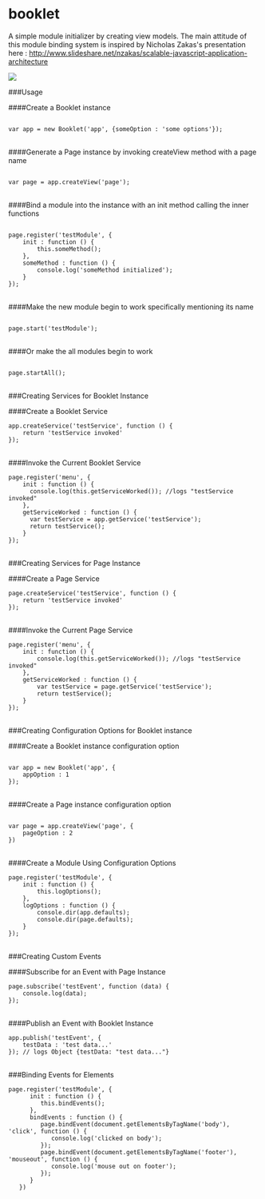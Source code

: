 # booklet
A simple module initializer by creating view models.
The main attitude of this module binding system is inspired by Nicholas Zakas's presentation here : http://www.slideshare.net/nzakas/scalable-javascript-application-architecture

<img src="https://badge.fury.io/js/booklet.js.svg"/>

###Usage

####Create a Booklet instance

<pre lang="javascript">
<code>
var app = new Booklet('app', {someOption : 'some options'});
</code>
</pre>

####Generate a Page instance by invoking createView method with a page name

<pre lang="javascript">
<code>
var page = app.createView('page');
</code>
</pre>

####Bind a module into the instance with an init method calling the inner functions

<pre lang="javascript">
<code>
page.register('testModule', {
	init : function () {
		this.someMethod();
	},
	someMethod : function () {
		console.log('someMethod initialized');
	}
});
</code>
</pre>

####Make the new module begin to work specifically mentioning its name

<pre lang="javascript">
<code>
page.start('testModule');
</code>
</pre>

####Or make the all modules begin to work

<pre lang="javascript">
<code>
page.startAll();
</code>
</pre>

###Creating Services for Booklet Instance

####Create a Booklet Service

<pre lang="javascript">
<code>app.createService('testService', function () {
	return 'testService invoked'
});
</code>
</pre>

####Invoke the Current Booklet Service

<pre lang="javascript">
<code>page.register('menu', {
	init : function () {
	  console.log(this.getServiceWorked()); //logs "testService invoked"
	},
	getServiceWorked : function () {
	  var testService = app.getService('testService');
	  return testService();
	}
});
</code>
</pre>

###Creating Services for Page Instance

####Create a Page Service

<pre lang="javascript">
<code>page.createService('testService', function () {
	return 'testService invoked'
});
</code>
</pre>

####Invoke the Current Page Service

<pre lang="javascript">
<code>page.register('menu', {
	init : function () {
		console.log(this.getServiceWorked()); //logs "testService invoked"
	},
	getServiceWorked : function () {
		var testService = page.getService('testService');
		return testService();
	}
});
</code>
</pre>

###Creating Configuration Options for Booklet instance

####Create a Booklet instance configuration option

<pre lang="javascript">
<code>
var app = new Booklet('app', {
	appOption : 1
});
</code>
</pre>

####Create a Page instance configuration option

<pre lang="javascript">
<code>
var page = app.createView('page', {
	pageOption : 2
})
</code>
</pre>

####Create a Module Using Configuration Options

<pre lang="javascript">
<code>page.register('testModule', {
	init : function () {
		this.logOptions();
	},
	logOptions : function () {
		console.dir(app.defaults);
		console.dir(page.defaults);
	}
});
</code>
</pre>

###Creating Custom Events

####Subscribe for an Event with Page Instance

<pre lang="javascript">
<code>page.subscribe('testEvent', function (data) {
	console.log(data);
});
</code>
</pre>

####Publish an Event with Booklet Instance

<pre lang="javascript">
<code>app.publish('testEvent', {
	testData : 'test data...'
}); // logs Object {testData: "test data..."}
</code>
</pre>

###Binding Events for Elements

<pre lang="javascript">
<code>page.register('testModule', {
      init : function () {
         this.bindEvents();
      },
      bindEvents : function () {
         page.bindEvent(document.getElementsByTagName('body'), 'click', function () {
            console.log('clicked on body');
         });
         page.bindEvent(document.getElementsByTagName('footer'), 'mouseout', function () {
            console.log('mouse out on footer');
         });
      }
   })
</code>
</pre>

